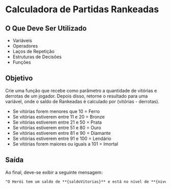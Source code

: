 # Calculadora de Partidas Rankeadas

## O Que Deve Ser Utilizado

- Variáveis
- Operadores
- Laços de Repetição
- Estruturas de Decisões
- Funções

## Objetivo

Crie uma função que recebe como parâmetro a quantidade de vitórias e derrotas de um jogador.
Depois disso, retorne o resultado para uma variável, onde o saldo de Rankeadas é calculado por (vitórias - derrotas).

- Se vitórias forem menores que 10 = Ferro
- Se vitórias estiverem entre 11 e 20 = Bronze
- Se vitórias estiverem entre 21 e 50 = Prata
- Se vitórias estiverem entre 51 e 80 = Ouro
- Se vitórias estiverem entre 81 e 90 = Diamante
- Se vitórias estiverem entre 91 e 100 = Lendário
- Se vitórias forem maiores ou iguais a 101 = Imortal

## Saída

Ao final, deve-se exibir a seguinte mensagem:

```markdown
"O Herói tem um saldo de **{saldoVitorias}** e está no nível de **{nivel}**"
